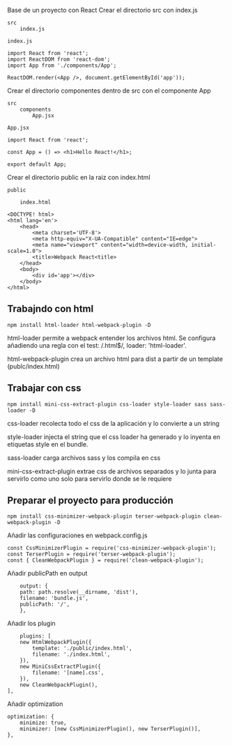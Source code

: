 Base de un proyecto con React
Crear el directorio src con index.js

    src
        index.js

    index.js

    import React from 'react';
    import ReactDOM from 'react-dom';
    import App from './components/App';

    ReactDOM.render(<App />, document.getElementById('app'));

Crear el directorio componentes dentro de src con el componente App

    src
        components
            App.jsx

    App.jsx

    import React from 'react';

    const App = () => <h1>Hello React!</h1>;

    export default App;

Crear el directorio public en la raiz con index.html

    public

        index.html

    <DOCTYPE! html>
    <html lang='en'>
        <head>
            <meta charset='UTF-8'>
            <meta http-equiv="X-UA-Compatible" content="IE=edge">
            <meta name="viewport" content="width=device-width, initial-scale=1.0">
            <title>Webpack React<title>
        </head>
        <body>
            <div id='app'></div>
        </body>
    </html>

## Trabajndo con html

    npm install html-loader html-webpack-plugin -D

html-loader permite a webpack entender los archivos html. Se configura añadiendo una regla con el test: /\.html$/, loader: 'html-loader'.

html-webpack-plugin crea un archivo html para dist a partir de un template (publc/index.html)

## Trabajar con css

    npm install mini-css-extract-plugin css-loader style-loader sass sass-loader -D

css-loader recolecta todo el css de la aplicación y lo convierte a un string

style-loader injecta el string que el css loader ha generado y lo inyenta en etiquetas style en el bundle.

sass-loader carga archivos sass y los compila en css

mini-css-extract-plugin extrae css de archivos separados y lo junta para servirlo como uno solo para servirlo donde se le requiere

## Preparar el proyecto para producción

    npm install css-minimizer-webpack-plugin terser-webpack-plugin clean-webpack-plugin -D

Añadir las configuraciones en webpack.config.js

    const CssMinimizerPlugin = require('css-minimizer-webpack-plugin');
    const TerserPlugin = require('terser-webpack-plugin');
    const { CleanWebpackPlugin } = require('clean-webpack-plugin');

Añadir publicPath en output

    	output: {
    	path: path.resolve(__dirname, 'dist'),
    	filename: 'bundle.js',
    	publicPath: '/',
        },

Añadir los plugin

    	plugins: [
    	new HtmlWebpackPlugin({
    		template: './public/index.html',
    		filename: './index.html',
    	}),
    	new MiniCssExtractPlugin({
    		filename: '[name].css',
    	}),
    	new CleanWebpackPlugin(),
    ],

Añadir optimization

    optimization: {
    	minimize: true,
    	minimizer: [new CssMinimizerPlugin(), new TerserPlugin()],
    },
